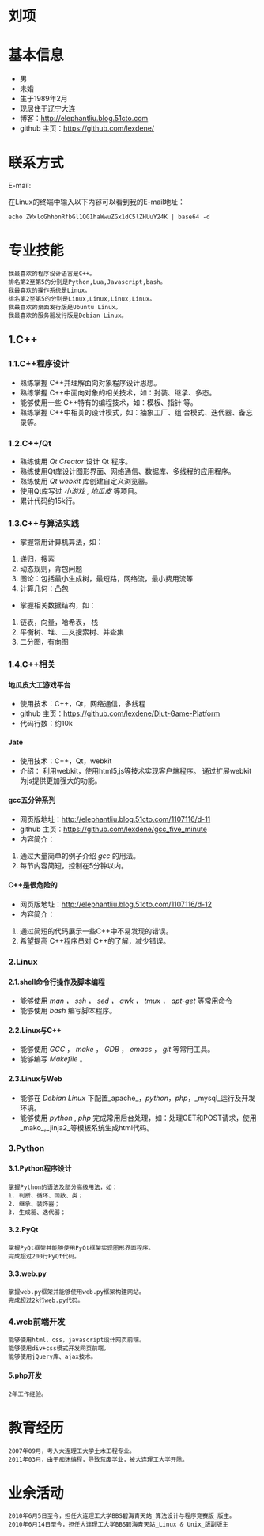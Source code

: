 # 刘项

# 基本信息
* 男
* 未婚
* 生于1989年2月
* 现居住于辽宁大连
* 博客：http://elephantliu.blog.51cto.com
* github 主页：https://github.com/lexdene/


# 联系方式

E-mail:

在Linux的终端中输入以下内容可以看到我的E-mail地址：

	echo ZWxlcGhhbnRfbGl1QG1haWwuZGx1dC5lZHUuY24K | base64 -d

# 专业技能

	我最喜欢的程序设计语言是C++。
	排名第2至第5的分别是Python,Lua,Javascript,bash。
	我最喜欢的操作系统是Linux。
	排名第2至第5的分别是Linux,Linux,Linux,Linux。
	我最喜欢的桌面发行版是Ubuntu Linux。
	我最喜欢的服务器发行版是Debian Linux。

## 1.C++
### 1.1.C++程序设计
* 熟练掌握 C++并理解面向对象程序设计思想。
* 熟练掌握 C++中面向对象的相关技术，如：封装、继承、多态。
* 能够使用一些 C++特有的编程技术，如：模板、指针 等。
* 熟练掌握 C++中相关的设计模式，如：抽象工厂、组 合模式、迭代器、备忘录等。

### 1.2.C++/Qt

* 熟练使用 _Qt Creator_ 设计 Qt 程序。
* 熟练使用Qt库设计图形界面、网络通信、数据库、多线程的应用程序。
* 熟练使用 _Qt webkit_ 库创建自定义浏览器。
* 使用Qt库写过 _小游戏_ , _地瓜皮_ 等项目。
* 累计代码约15k行。

### 1.3.C++与算法实践
* 掌握常用计算机算法，如：
 1. 递归，搜索
 2. 动态规则，背包问题
 3. 图论：包括最小生成树，最短路，网络流，最小费用流等
 4. 计算几何：凸包
* 掌握相关数据结构，如：
 1. 链表，向量，哈希表， 栈
 2. 平衡树、堆、二叉搜索树、并查集
 3. 二分图，有向图

### 1.4.C++相关

#### 地瓜皮大工游戏平台
* 使用技术：C++，Qt，网络通信，多线程
* github 主页：https://github.com/lexdene/Dlut-Game-Platform
* 代码行数：约10k

#### Jate
* 使用技术：C++，Qt，webkit
* 介绍：
利用webkit，使用html5,js等技术实现客户端程序。
通过扩展webkit为js提供更加强大的功能。

#### gcc五分钟系列
* 网页版地址：http://elephantliu.blog.51cto.com/1107116/d-11
* github 主页：https://github.com/lexdene/gcc_five_minute
* 内容简介：
 1. 通过大量简单的例子介绍 _gcc_ 的用法。
 2. 每节内容简短，控制在5分钟以内。

#### C++是很危险的
* 网页版地址：http://elephantliu.blog.51cto.com/1107116/d-12
* 内容简介：
 1. 通过简短的代码展示一些C++中不易发现的错误。
 2. 希望提高 C++程序员对 C++的了解，减少错误。

### 2.Linux
#### 2.1.shell命令行操作及脚本编程

* 能够使用 _man_ ， _ssh_ ， _sed_ ， _awk_ ， _tmux_ ， _apt-get_ 等常用命令
* 能够使用 _bash_ 编写脚本程序。

#### 2.2.Linux与C++

* 能够使用 _GCC_ ， _make_ ， _GDB_ ， _emacs_ ， _git_ 等常用工具。
* 能够编写 _Makefile_ 。

#### 2.3.Linux与Web

* 能够在 _Debian Linux_ 下配置_apache_，_python_，_php_，_mysql_运行及开发环境。
* 能够使用 _python_ , _php_ 完成常用后台处理，如：处理GET和POST请求，使用_mako_,_jinja2_等模板系统生成html代码。

### 3.Python
#### 3.1.Python程序设计

	掌握Python的语法及部分高级用法，如：
	1. 判断、循环、函数、类；
	2. 继承、装饰器；
	3. 生成器、迭代器；

#### 3.2.PyQt

	掌握PyQt框架并能够使用PyQt框架实现图形界面程序。
	完成超过200行PyQt代码。

#### 3.3.web.py

	掌握web.py框架并能够使用web.py框架构建网站。
	完成超过2k行web.py代码。

### 4.web前端开发

	能够使用html，css，javascript设计网页前端。
	能够使用div+css模式开发网页前端。
	能够使用jQuery库、ajax技术。

#### 5.php开发

	2年工作经验。

# 教育经历

	2007年09月，考入大连理工大学土木工程专业。
	2011年03月，由于痴迷编程，导致荒废学业，被大连理工大学开除。 

# 业余活动
	2010年6月5日至今，担任大连理工大学BBS碧海青天站_算法设计与程序竞赛版_版主。
	2010年6月14日至今，担任大连理工大学BBS碧海青天站_Linux & Unix_版副版主
